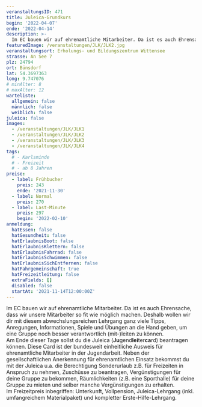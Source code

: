 ```yaml
---
veranstaltungsID: 471
title: Juleica-Grundkurs
begin: '2022-04-07'
ende: '2022-04-14'
description: >-
  Im EC bauen wir auf ehrenamtliche Mitarbeiter. Da ist es auch Ehrensache, dass wir unsere Mitarbeiter so fit wie möglich machen. Deshalb wollen wir dir mit diesem abwechslungsreichen Lehrgang ganz viele Tipps, Anregungen, Informationen, Spiele und Übungen an die Hand geben, um eine Gruppe noch besser verantwortlich (mit-)leiten zu können.
featuredImage: /veranstaltungen/JLK/JLK2.jpg
veranstaltungsort: Erholungs- und Bildungszentrum Wittensee
strasse: An See 7
plz: 24794
ort: Bünsdorf
lat: 54.3697363
long: 9.747076
# minAlter: 8
# maxAlter: 12
warteliste:
  allgemein: false
  männlich: false
  weiblich: false
juleica: false
images:
  - /veranstaltungen/JLK/JLK1
  - /veranstaltungen/JLK/JLK2
  - /veranstaltungen/JLK/JLK3
  - /veranstaltungen/JLK/JLK4
tags:
  # - Karlsminde
  # - Freizeit
  # - ab 8 Jahren
preise:
  - label: Frühbucher
    preis: 243
    ende: '2021-11-30'
  - label: Normal
    preis: 270
  - label: Last-Minute
    preis: 297
    begin: '2022-02-10'
anmeldung:
  hatEssen: false
  hatGesundheit: false
  hatErlaubnisBoot: false
  hatErlaubnisKlettern: false
  hatErlaubnisFahrrad: false
  hatErlaubnisSchwimmen: false
  hatErlaubnisSichEntfernen: false
  hatFahrgemeinschaft: true
  hatFreizeitleitung: false
  extraFields: []
  disabled: false
  startAt: '2021-11-14T12:00:00Z'
---
```


Im EC bauen wir auf ehrenamtliche Mitarbeiter. Da ist es auch Ehrensache, dass wir unsere Mitarbeiter so fit wie möglich machen. Deshalb wollen wir dir mit diesem abwechslungsreichen Lehrgang ganz viele Tipps, Anregungen, Informationen, Spiele und Übungen an die Hand geben, um eine Gruppe noch besser verantwortlich (mit-)leiten zu können.  
Am Ende dieser Tage sollst du die Juleica (**Ju**gend**lei**ter**ca**rd) beantragen können. Diese Card ist der bundesweit einheitliche Ausweis für ehrenamtliche Mitarbeiter in der Jugendarbeit. Neben der gesellschaftlichen Anerkennung für ehrenamtlichen Einsatz bekommst du mit der Juleica u.a. die Berechtigung Sonderurlaub z.B. für Freizeiten in Anspruch zu nehmen, Zuschüsse zu beantragen, Vergünstigungen für deine Gruppe zu bekommen, Räumlichkeiten (z.B. eine Sporthalle) für deine Gruppe zu mieten und selber manche Vergünstigungen zu erhalten.  
Im Freizeitpreis inbegriffen: Unterkunft, Vollpension, Juleica-Lehrgang (inkl. umfangreichem Materialpaket) und kompletter Erste-Hilfe-Lehrgang.